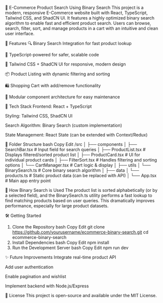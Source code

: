 🛒 E-Commerce Product Search Using Binary Search
This project is a modern, responsive E-Commerce website built with React, TypeScript, Tailwind CSS, and ShadCN UI. It features a highly optimized binary search algorithm to enable fast and efficient product search. Users can browse, search, filter, sort, and manage products in a cart with an intuitive and clean user interface.

🚀 Features
🔍 Binary Search Integration for fast product lookup

🧠 TypeScript-powered for safer, scalable code

💅 Tailwind CSS + ShadCN UI for responsive, modern design

📦 Product Listing with dynamic filtering and sorting

🛍️ Shopping Cart with add/remove functionality

🧩 Modular component architecture for easy maintenance

🧱 Tech Stack
Frontend: React + TypeScript

Styling: Tailwind CSS, ShadCN UI

Search Algorithm: Binary Search (custom implementation)

State Management: React State (can be extended with Context/Redux)

📁 Folder Structure
bash
Copy
Edit
/src
│
├── components
│   ├── SearchBar.tsx         # Input field for search queries
│   ├── ProductList.tsx       # Displays filtered/sorted product list
│   ├── ProductCard.tsx       # UI for individual product cards
│   ├── FilterSort.tsx        # Handles filtering and sorting options
│   └── CartManager.tsx       # Cart logic & display
│
├── utils
│   └── BinarySearch.ts       # Core binary search algorithm
│
├── data
│   └── products.ts           # Static product data (can be replaced with API)
│
└── App.tsx                   # Main app entry point


🧠 How Binary Search is Used
The product list is sorted alphabetically (or by a selected field), and the BinarySearch.ts utility performs a fast lookup to find matching products based on user queries. This dramatically improves performance, especially for large product datasets.

🛠️ Getting Started
1. Clone the Repository
bash
Copy
Edit
git clone https://github.com/yourusername/ecommerce-binary-search.git
cd ecommerce-binary-search
2. Install Dependencies
bash
Copy
Edit
npm install
3. Run the Development Server
bash
Copy
Edit
npm run dev


✨ Future Improvements
Integrate real-time product API

Add user authentication

Enable pagination and wishlist

Implement backend with Node.js/Express

📄 License
This project is open-source and available under the MIT License.

